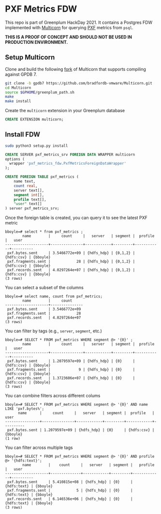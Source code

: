 # PXF Metrics FDW

This repo is part of Greenplum HackDay 2021.
It contains a Postgres FDW implemented with [Multicorn][0] for querying [PXF][1] metrics from `psql`.

**THIS IS A PROOF OF CONCEPT AND SHOULD NOT BE USED IN PRODUCTION ENVIRONMENT.**

## Setup Multicorn

Clone and build the following [fork][2] of Multicorn that supports compiling against GPDB 7.

```bash
git clone -b gpdb7 https://github.com/bradfordb-vmware/Multicorn.git
cd Multicorn
source $GPHOME/greenplum_path.sh
make
make install
```

Create the `multicorn` extension in your Greenplum database

```sql
CREATE EXTENSION multicorn;
```

## Install FDW

```bash
sudo python3 setup.py install
```

```sql
CREATE SERVER pxf_metrics_srv FOREIGN DATA WRAPPER multicorn
options (
  wrapper 'pxf_metrics_fdw.PxfMetricsForeignDataWrapper'
);

CREATE FOREIGN TABLE pxf_metrics (
    name text,
    count real,
    server text[],
    segment int[],
    profile text[],
    "user" text[]
) server pxf_metrics_srv;
```

Once the foreign table is created, you can query it to see the latest PXF metric

```console
bboyle=# select * from pxf_metrics ;
        name        |     count     |   server   | segment |  profile   |   user
--------------------+---------------+------------+---------+------------+----------
 pxf.bytes.sent     | 3.5466772e+09 | {hdfs_hdp} | {0,1,2} | {hdfs:csv} | {bboyle}
 pxf.fragments.sent |            28 | {hdfs_hdp} | {0,1,2} | {hdfs:csv} | {bboyle}
 pxf.records.sent   | 4.0297264e+07 | {hdfs_hdp} | {0,1,2} | {hdfs:csv} | {bboyle}
(3 rows)
```

You can select a subset of the columns

```console
bboyle=# select name, count from pxf_metrics;
        name        |     count
--------------------+---------------
 pxf.bytes.sent     | 3.5466772e+09
 pxf.fragments.sent |            28
 pxf.records.sent   | 4.0297264e+07
(3 rows)
```

You can filter by tags (e.g., `server`, `segment`, etc.)

```console
bboyle=# SELECT * FROM pxf_metrics WHERE segment @> '{0}' ;
        name        |     count     |   server   | segment |  profile   |   user
--------------------+---------------+------------+---------+------------+----------
 pxf.bytes.sent     | 1.2079597e+09 | {hdfs_hdp} | {0}     | {hdfs:csv} | {bboyle}
 pxf.fragments.sent |             9 | {hdfs_hdp} | {0}     | {hdfs:csv} | {bboyle}
 pxf.records.sent   | 1.3723606e+07 | {hdfs_hdp} | {0}     | {hdfs:csv} | {bboyle}
(3 rows)
```

You can combine filters across different colums

```console
bboyle=# SELECT * FROM pxf_metrics WHERE segment @> '{0}' AND name LIKE 'pxf.bytes%';
      name      |     count     |   server   | segment |  profile   |   user
----------------+---------------+------------+---------+------------+----------
 pxf.bytes.sent | 1.2079597e+09 | {hdfs_hdp} | {0}     | {hdfs:csv} | {bboyle}
(1 row)
```

You can filter across  multiple tags

```console
bboyle=# SELECT * FROM pxf_metrics WHERE segment @> '{0}' AND profile @> '{hdfs:text}';
        name        |    count     |   server   | segment |   profile   |   user
--------------------+--------------+------------+---------+-------------+----------
 pxf.bytes.sent     | 5.410815e+08 | {hdfs_hdp} | {0}     | {hdfs:text} | {bboyle}
 pxf.fragments.sent |            5 | {hdfs_hdp} | {0}     | {hdfs:text} | {bboyle}
 pxf.records.sent   | 6.146536e+06 | {hdfs_hdp} | {0}     | {hdfs:text} | {bboyle}
(3 rows)
```

<!-- References -->
[0]: https://multicorn.org/
[1]: https://github.com/greenplum-db/pxf/
[2]: https://github.com/bradfordb-vmware/Multicorn/tree/gpdb7
